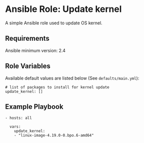 # Ansible Role: Update kernel

A simple Ansible role used to update OS kernel.


## Requirements
Ansible minimum version: 2.4

## Role Variables
Available default values are listed below (See `defaults/main.yml`):
```
# list of packages to install for kernel update
update_kernel: []

```

## Example Playbook
```
- hosts: all

  vars:
    update_kernel:
    - "linux-image-4.19.0-0.bpo.6-amd64"
```
